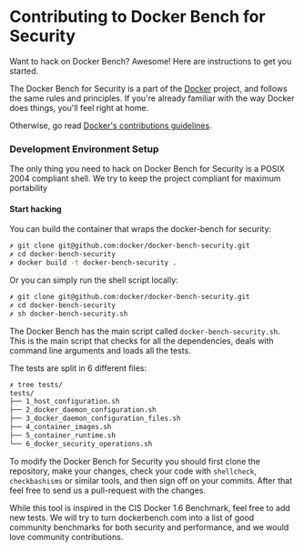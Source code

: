 # Contributing to Docker Bench for Security

Want to hack on Docker Bench? Awesome! Here are instructions to get you
started.

The Docker Bench for Security is a part of the [Docker](https://www.docker.com) project, and follows
the same rules and principles. If you're already familiar with the way
Docker does things, you'll feel right at home.

Otherwise, go read
[Docker's contributions guidelines](https://github.com/docker/docker/blob/master/CONTRIBUTING.md).

### Development Environment Setup

The only thing you need to hack on Docker Bench for Security is a POSIX 2004 compliant shell. We try to keep the project compliant for maximum portability

#### Start hacking

You can build the container that wraps the docker-bench for security:
```sh
✗ git clone git@github.com:docker/docker-bench-security.git
✗ cd docker-bench-security
✗ docker build -t docker-bench-security .
```

Or you can simply run the shell script locally:

```sh
✗ git clone git@github.com:docker/docker-bench-security.git
✗ cd docker-bench-security
✗ sh docker-bench-security.sh
```

The Docker Bench has the main script called `docker-bench-security.sh`. This is the main script that checks for all the dependencies, deals with command line arguments and loads all the tests.

The tests are split in 6 different files:

```sh
✗ tree tests/
tests/
├── 1_host_configuration.sh
├── 2_docker_daemon_configuration.sh
├── 3_docker_daemon_configuration_files.sh
├── 4_container_images.sh
├── 5_container_runtime.sh
└── 6_docker_security_operations.sh
```

To modify the Docker Bench for Security you should first clone the repository, make your changes, check your code with `shellcheck`, `checkbashisms` or similar tools, and then sign off on your commits. After that feel free to send us a pull-request with the changes.

While this tool is inspired in the CIS Docker 1.6 Benchmark, feel free to add new tests. We will try to turn dockerbench.com into a list of good community benchmarks for both security and performance, and we would love community contributions.
